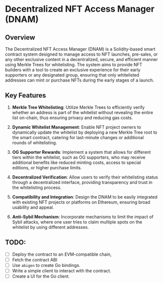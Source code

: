# Decentralized NFT Access Manager (DNAM)

## Overview

The Decentralized NFT Access Manager (DNAM) is a Solidity-based smart contract system designed to manage access to NFT launches, 
pre-sales, or any other exclusive content in a decentralized, secure, and efficient manner using Merkle Trees for whitelisting. 
The system aims to provide NFT builders with a tool to create an exclusive experience for their early 
supporters or any designated group, ensuring that only whitelisted addresses can mint or purchase NFTs 
during the early stages of a launch.

## Key Features

1. **Merkle Tree Whitelisting**: Utilize Merkle Trees to efficiently verify whether an address is part of the whitelist without revealing the entire list on-chain, thus ensuring privacy and reducing gas costs.

2. **Dynamic Whitelist Management**: Enable NFT project owners to dynamically update the whitelist by deploying a new Merkle Tree root to the smart contract, catering for last-minute changes or additional rounds of whitelisting.

3. **OG Supporter Rewards**: Implement a system that allows for different tiers within the whitelist, such as OG supporters, who may receive additional benefits like reduced minting costs, access to special editions, or higher purchase limits.

4. **Decentralized Verification**: Allow users to verify their whitelisting status through a decentralized interface, providing transparency and trust in the whitelisting process.

5. **Compatibility and Integration**: Design the DNAM to be easily integrated with existing NFT projects or platforms on Ethereum, ensuring broad usability and appeal.

6. **Anti-Sybil Mechanism**: Incorporate mechanisms to limit the impact of Sybil attacks, where one user tries to claim multiple spots on the whitelist by using different addresses.


## TODO:

- [ ] Deploy the contract to an EVM-compatible chain, 
- [ ] Fetch the contract ABI
- [ ] Use `abigen` to create Go bindings. 
- [ ] Write a simple client to interact with the contract.
- [ ] Create a UI for the Go client.